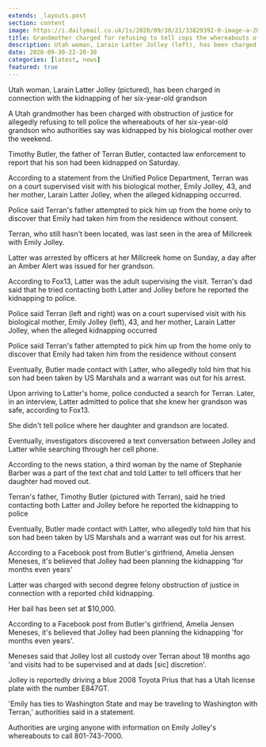 ```yaml
---
extends: _layouts.post
section: content
image: https://i.dailymail.co.uk/1s/2020/09/30/21/33829392-0-image-a-20_1601499534554.jpg 
title: Grandmother charged for refusing to tell cops the whereabouts of her six-year-old grandson 
description: Utah woman, Larain Latter Jolley (left), has been charged in connection with the kidnapping of her six-year-old grandson, Terran Butler, who was allegedly abducted by his mother, Emily Jolley (right). 
date: 2020-09-30-22-20-38 
categories: [latest, news] 
featured: true 
--- 
```

Utah woman, Larain Latter Jolley (pictured), has been charged in connection with the kidnapping of her six-year-old grandson

A Utah grandmother has been charged with obstruction of justice for allegedly refusing to tell police the whereabouts of her six-year-old grandson who authorities say was kidnapped by his biological mother over the weekend. 

Timothy Butler, the father of Terran Butler, contacted law enforcement to report that his son had been kidnapped on Saturday. 

According to a statement from the Unified Police Department, Terran was on a court supervised visit with his biological mother, Emily Jolley, 43, and her mother, Larain Latter Jolley, when the alleged kidnapping occurred. 

Police said Terran's father attempted to pick him up from the home only to discover that Emily had taken him from the residence without consent. 

Terran, who still hasn't been located, was last seen in the area of Millcreek with Emily Jolley. 

Latter was arrested by officers at her Millcreek home on Sunday, a day after an Amber Alert was issued for her grandson. 

According to Fox13, Latter was the adult supervising the visit. Terran's dad said that he tried contacting both Latter and Jolley before he reported the kidnapping to police. 

Police said Terran (left and right) was on a court supervised visit with his biological mother, Emily Jolley (left), 43, and her mother, Larain Latter Jolley, when the alleged kidnapping occurred

Police said Terran's father attempted to pick him up from the home only to discover that Emily had taken him from the residence without consent

Eventually, Butler made contact with Latter, who allegedly told him that his son had been taken by US Marshals and a warrant was out for his arrest. 

Upon arriving to Latter's home, police conducted a search for Terran. Later, in an interview, Latter admitted to police that she knew her grandson was safe, according to Fox13. 

She didn't tell police where her daughter and grandson are located.

Eventually, investigators discovered a text conversation between Jolley and Latter while searching through her cell phone.

According to the news station, a third woman by the name of Stephanie Barber was a part of the text chat and told Latter to tell officers that her daughter had moved out. 

Terran's father, Timothy Butler (pictured with Terran), said he tried contacting both Latter and Jolley before he reported the kidnapping to police

Eventually, Butler made contact with Latter, who allegedly told him that his son had been taken by US Marshals and a warrant was out for his arrest.

According to a Facebook post from Butler's girlfriend, Amelia Jensen Meneses, it's believed that Jolley had been planning the kidnapping 'for months even years'

Latter was charged with second degree felony obstruction of justice in connection with a reported child kidnapping.

Her bail has been set at $10,000. 

According to a Facebook post from Butler's girlfriend, Amelia Jensen Meneses, it's believed that Jolley had been planning the kidnapping 'for months even years'. 

Meneses said that Jolley lost all custody over Terran about 18 months ago 'and visits had to be supervised and at dads [sic] discretion'. 

Jolley is reportedly driving a blue 2008 Toyota Prius that has a Utah license plate with the number E847GT.

'Emily has ties to Washington State and may be traveling to Washington with Terran,' authorities said in a statement. 

Authorities are urging anyone with information on Emily Jolley's whereabouts to call 801-743-7000.

